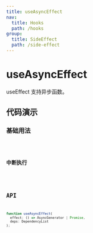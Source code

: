 ```yaml
---
title: useAsyncEffect
nav:
  title: Hooks
  path: /hooks
group:
  title: SideEffect
  path: /side-effect
---
```


# useAsyncEffect

useEffect 支持异步函数。

## 代码演示

### 基础用法

<code src="./demo/demo1.tsx" />

### 中断执行

<code src="./demo/demo2.tsx" />

## API

```typescript
function useAsyncEffect(
  effect: () => AsyncGenerator | Promise,
  deps: DependencyList
);
```
